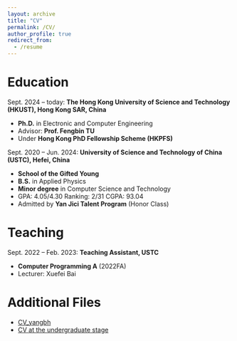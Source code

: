 ```yaml
---
layout: archive
title: "CV"
permalink: /CV/
author_profile: true
redirect_from:
  - /resume
---
```


# Education


Sept. 2024 – today:  **The Hong Kong University of Science and Technology (HKUST), Hong Kong SAR, China** 

* **Ph.D.** in Electronic and Computer Engineering
* Advisor: **Prof. Fengbin TU**
* Under **Hong Kong PhD Fellowship Scheme (HKPFS)**


Sept. 2020 – Jun. 2024:  **University of Science and Technology of China (USTC), Hefei, China** 

* **School of the Gifted Young**
* **B.S.** in Applied Physics
* **Minor degree** in Computer Science and Technology
* GPA: 4.05/4.30     Ranking: 2/31     CGPA: 93.04
* Admitted by **Yan Jici Talent Program** (Honor Class)


# Teaching

Sept. 2022 – Feb. 2023: **Teaching Assistant, USTC**  

* **Computer Programming A** (2022FA)
* Lecturer: Xuefei Bai

# Additional Files

* [CV_yangbh](https://starkerfirst.github.io/files/CV_US.pdf)
* [CV at the undergraduate stage](https://starkerfirst.github.io/CV_UG/)
